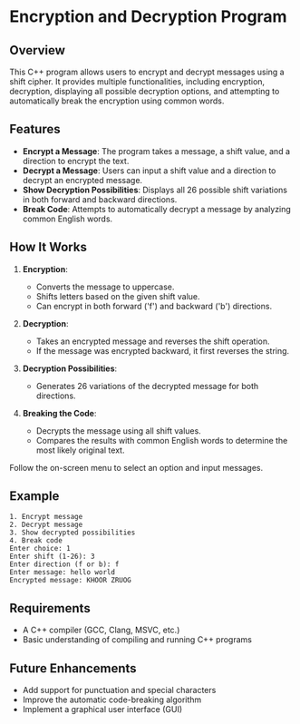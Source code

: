 # Encryption and Decryption Program

## Overview
This C++ program allows users to encrypt and decrypt messages using a shift cipher. It provides multiple functionalities, including encryption, decryption, displaying all possible decryption options, and attempting to automatically break the encryption using common words.

## Features
- **Encrypt a Message**: The program takes a message, a shift value, and a direction to encrypt the text.
- **Decrypt a Message**: Users can input a shift value and a direction to decrypt an encrypted message.
- **Show Decryption Possibilities**: Displays all 26 possible shift variations in both forward and backward directions.
- **Break Code**: Attempts to automatically decrypt a message by analyzing common English words.

## How It Works
1. **Encryption**:
   - Converts the message to uppercase.
   - Shifts letters based on the given shift value.
   - Can encrypt in both forward ('f') and backward ('b') directions.

2. **Decryption**:
   - Takes an encrypted message and reverses the shift operation.
   - If the message was encrypted backward, it first reverses the string.

3. **Decryption Possibilities**:
   - Generates 26 variations of the decrypted message for both directions.

4. **Breaking the Code**:
   - Decrypts the message using all shift values.
   - Compares the results with common English words to determine the most likely original text.


Follow the on-screen menu to select an option and input messages.

## Example
```
1. Encrypt message
2. Decrypt message
3. Show decrypted possibilities
4. Break code
Enter choice: 1
Enter shift (1-26): 3
Enter direction (f or b): f
Enter message: hello world
Encrypted message: KHOOR ZRUOG
```

## Requirements
- A C++ compiler (GCC, Clang, MSVC, etc.)
- Basic understanding of compiling and running C++ programs

## Future Enhancements
- Add support for punctuation and special characters
- Improve the automatic code-breaking algorithm
- Implement a graphical user interface (GUI)

